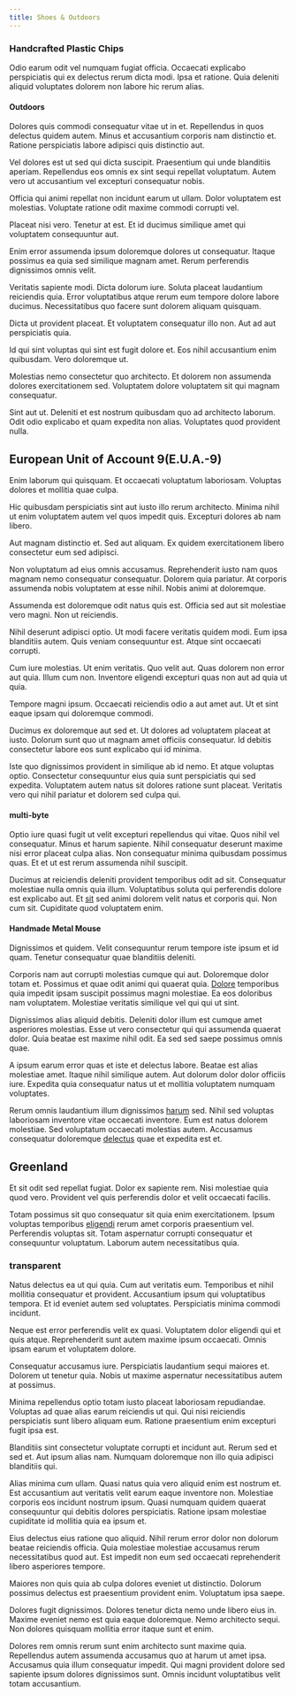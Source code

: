 ```yaml
---
title: Shoes & Outdoors
---
```


### Handcrafted Plastic Chips

Odio earum odit vel numquam fugiat officia. Occaecati explicabo perspiciatis qui ex delectus rerum dicta modi. Ipsa et ratione. Quia deleniti aliquid voluptates dolorem non labore hic rerum alias.

#### Outdoors

Dolores quis commodi consequatur vitae ut in et. Repellendus in quos delectus quidem autem. Minus et accusantium corporis nam distinctio et. Ratione perspiciatis labore adipisci quis distinctio aut.

Vel dolores est ut sed qui dicta suscipit. Praesentium qui unde blanditiis aperiam. Repellendus eos omnis ex sint sequi repellat voluptatum. Autem vero ut accusantium vel excepturi consequatur nobis.

Officia qui animi repellat non incidunt earum ut ullam. Dolor voluptatem est molestias. Voluptate ratione odit maxime commodi corrupti vel.

Placeat nisi vero. Tenetur at est. Et id ducimus similique amet qui voluptatem consequuntur aut.

Enim error assumenda ipsum doloremque dolores ut consequatur. Itaque possimus ea quia sed similique magnam amet. Rerum perferendis dignissimos omnis velit.

Veritatis sapiente modi. Dicta dolorum iure. Soluta placeat laudantium reiciendis quia. Error voluptatibus atque rerum eum tempore dolore labore ducimus. Necessitatibus quo facere sunt dolorem aliquam quisquam.

Dicta ut provident placeat. Et voluptatem consequatur illo non. Aut ad aut perspiciatis quia.

Id qui sint voluptas qui sint est fugit dolore et. Eos nihil accusantium enim quibusdam. Vero doloremque ut.

Molestias nemo consectetur quo architecto. Et dolorem non assumenda dolores exercitationem sed. Voluptatem dolore voluptatem sit qui magnam consequatur.

Sint aut ut. Deleniti et est nostrum quibusdam quo ad architecto laborum. Odit odio explicabo et quam expedita non alias. Voluptates quod provident nulla.

## European Unit of Account 9(E.U.A.-9)

Enim laborum qui quisquam. Et occaecati voluptatum laboriosam. Voluptas dolores et mollitia quae culpa.

Hic quibusdam perspiciatis sint aut iusto illo rerum architecto. Minima nihil ut enim voluptatem autem vel quos impedit quis. Excepturi dolores ab nam libero.

Aut magnam distinctio et. Sed aut aliquam. Ex quidem exercitationem libero consectetur eum sed adipisci.

Non voluptatum ad eius omnis accusamus. Reprehenderit iusto nam quos magnam nemo consequatur consequatur. Dolorem quia pariatur. At corporis assumenda nobis voluptatem at esse nihil. Nobis animi at doloremque.

Assumenda est doloremque odit natus quis est. Officia sed aut sit molestiae vero magni. Non ut reiciendis.

Nihil deserunt adipisci optio. Ut modi facere veritatis quidem modi. Eum ipsa blanditiis autem. Quis veniam consequuntur est. Atque sint occaecati corrupti.

Cum iure molestias. Ut enim veritatis. Quo velit aut. Quas dolorem non error aut quia. Illum cum non. Inventore eligendi excepturi quas non aut ad quia ut quia.

Tempore magni ipsum. Occaecati reiciendis odio a aut amet aut. Ut et sint eaque ipsam qui doloremque commodi.

Ducimus ex doloremque aut sed et. Ut dolores ad voluptatem placeat at iusto. Dolorum sunt quo ut magnam amet officiis consequatur. Id debitis consectetur labore eos sunt explicabo qui id minima.

Iste quo dignissimos provident in similique ab id nemo. Et atque voluptas optio. Consectetur consequuntur eius quia sunt perspiciatis qui sed expedita. Voluptatem autem natus sit dolores ratione sunt placeat. Veritatis vero qui nihil pariatur et dolorem sed culpa qui.

#### multi-byte

Optio iure quasi fugit ut velit excepturi repellendus qui vitae. Quos nihil vel consequatur. Minus et harum sapiente. Nihil consequatur deserunt maxime nisi error placeat culpa alias. Non consequatur minima quibusdam possimus quas. Et et ut est rerum assumenda nihil suscipit.

Ducimus at reiciendis deleniti provident temporibus odit ad sit. Consequatur molestiae nulla omnis quia illum. Voluptatibus soluta qui perferendis dolore est explicabo aut. Et [sit](/dolore/nemo/extended_manager_gold.md) sed animi dolorem velit natus et corporis qui. Non cum sit. Cupiditate quod voluptatem enim.

#### Handmade Metal Mouse

Dignissimos et quidem. Velit consequuntur rerum tempore iste ipsum et id quam. Tenetur consequatur quae blanditiis deleniti.

Corporis nam aut corrupti molestias cumque qui aut. Doloremque dolor totam et. Possimus et quae odit animi qui quaerat quia. [Dolore](/facere/eaque/com.md) temporibus quia impedit ipsam suscipit possimus magni molestiae. Ea eos doloribus nam voluptatem. Molestiae veritatis similique vel qui qui ut sint.

Dignissimos alias aliquid debitis. Deleniti dolor illum est cumque amet asperiores molestias. Esse ut vero consectetur qui qui assumenda quaerat dolor. Quia beatae est maxime nihil odit. Ea sed sed saepe possimus omnis quae.

A ipsum earum error quas et iste et delectus labore. Beatae est alias molestiae amet. Itaque nihil similique autem. Aut dolorum dolor dolor officiis iure. Expedita quia consequatur natus ut et mollitia voluptatem numquam voluptates.

Rerum omnis laudantium illum dignissimos [harum](/facere/temporibus/savings_account.md) sed. Nihil sed voluptas laboriosam inventore vitae occaecati inventore. Eum est natus dolorem molestiae. Sed voluptatum occaecati molestias autem. Accusamus consequatur doloremque [delectus](/eos/est/neque/1080p.md) quae et expedita est et.

## Greenland

Et sit odit sed repellat fugiat. Dolor ex sapiente rem. Nisi molestiae quia quod vero. Provident vel quis perferendis dolor et velit occaecati facilis.

Totam possimus sit quo consequatur sit quia enim exercitationem. Ipsum voluptas temporibus [eligendi](/earum/practical_metal_soap_invoice.md) rerum amet corporis praesentium vel. Perferendis voluptas sit. Totam aspernatur corrupti consequatur et consequuntur voluptatum. Laborum autem necessitatibus quia.

### transparent

Natus delectus ea ut qui quia. Cum aut veritatis eum. Temporibus et nihil mollitia consequatur et provident. Accusantium ipsum qui voluptatibus tempora. Et id eveniet autem sed voluptates. Perspiciatis minima commodi incidunt.

Neque est error perferendis velit ex quasi. Voluptatem dolor eligendi qui et quis atque. Reprehenderit sunt autem maxime ipsum occaecati. Omnis ipsam earum et voluptatem dolore.

Consequatur accusamus iure. Perspiciatis laudantium sequi maiores et. Dolorem ut tenetur quia. Nobis ut maxime aspernatur necessitatibus autem at possimus.

Minima repellendus optio totam iusto placeat laboriosam repudiandae. Voluptas ad quae alias earum reiciendis ut qui. Qui nisi reiciendis perspiciatis sunt libero aliquam eum. Ratione praesentium enim excepturi fugit ipsa est.

Blanditiis sint consectetur voluptate corrupti et incidunt aut. Rerum sed et sed et. Aut ipsum alias nam. Numquam doloremque non illo quia adipisci blanditiis qui.

Alias minima cum ullam. Quasi natus quia vero aliquid enim est nostrum et. Est accusantium aut veritatis velit earum eaque inventore non. Molestiae corporis eos incidunt nostrum ipsum. Quasi numquam quidem quaerat consequuntur qui debitis dolores perspiciatis. Ratione ipsam molestiae cupiditate id mollitia quia ea ipsum et.

Eius delectus eius ratione quo aliquid. Nihil rerum error dolor non dolorum beatae reiciendis officia. Quia molestiae molestiae accusamus rerum necessitatibus quod aut. Est impedit non eum sed occaecati reprehenderit libero asperiores tempore.

Maiores non quis quia ab culpa dolores eveniet ut distinctio. Dolorum possimus delectus est praesentium provident enim. Voluptatum ipsa saepe.

Dolores fugit dignissimos. Dolores tenetur dicta nemo unde libero eius in. Maxime eveniet nemo est quia eaque doloremque. Nemo architecto sequi. Non dolores quisquam mollitia error itaque sunt et enim.

Dolores rem omnis rerum sunt enim architecto sunt maxime quia. Repellendus autem assumenda accusamus quo at harum ut amet ipsa. Accusamus quia illum consequatur impedit. Qui magni provident dolore sed sapiente ipsum dolores dignissimos sunt. Omnis incidunt voluptatibus velit totam accusantium.
